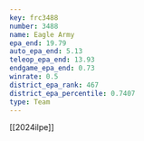 ```yaml
---
key: frc3488
number: 3488
name: Eagle Army
epa_end: 19.79
auto_epa_end: 5.13
teleop_epa_end: 13.93
endgame_epa_end: 0.73
winrate: 0.5
district_epa_rank: 467
district_epa_percentile: 0.7407
type: Team
---
```

[[2024ilpe]]
